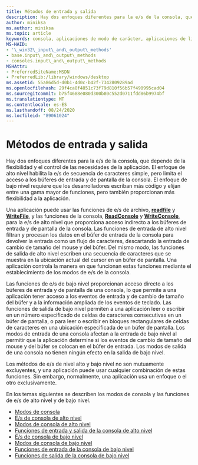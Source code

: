 ```yaml
---
title: Métodos de entrada y salida
description: Hay dos enfoques diferentes para la e/s de la consola, que depende de la flexibilidad y el control de las necesidades de la aplicación.
author: miniksa
ms.author: miniksa
ms.topic: article
keywords: consola, aplicaciones de modo de carácter, aplicaciones de línea de comandos, aplicaciones de terminal, API de consola
MS-HAID:
- '\_win32\_input\_and\_output\_methods'
- base.input\_and\_output\_methods
- consoles.input\_and\_output\_methods
MSHAttr:
- PreferredSiteName:MSDN
- PreferredLib:/library/windows/desktop
ms.assetid: 55a86d5d-d0b1-4d0c-b42f-7342809289ad
ms.openlocfilehash: 29f4ca8f4851c73f79d810f56b57f490995cad04
ms.sourcegitcommit: b75f4688e080d300b80c552d0711fdd86b9974bf
ms.translationtype: MT
ms.contentlocale: es-ES
ms.lasthandoff: 08/24/2020
ms.locfileid: "89061024"
---
```

# <a name="input-and-output-methods"></a>Métodos de entrada y salida


Hay dos enfoques diferentes para la e/s de la consola, que depende de la flexibilidad y el control de las necesidades de la aplicación. El enfoque de alto nivel habilita la e/s de secuencia de caracteres simple, pero limita el acceso a los búferes de entrada y de pantalla de la consola. El enfoque de bajo nivel requiere que los desarrolladores escriban más código y elijan entre una gama mayor de funciones, pero también proporcionan más flexibilidad a la aplicación.

Una aplicación puede usar las funciones de e/s de archivo, [**readfile**](https://msdn.microsoft.com/library/windows/desktop/aa365467) y [**WriteFile**](https://msdn.microsoft.com/library/windows/desktop/aa365747), y las funciones de la consola, [**ReadConsole**](readconsole.md) y [**WriteConsole**](writeconsole.md), para la e/s de alto nivel que proporciona acceso indirecto a los búferes de entrada y de pantalla de la consola. Las funciones de entrada de alto nivel filtran y procesan los datos en el búfer de entrada de la consola para devolver la entrada como un flujo de caracteres, descartando la entrada de cambio de tamaño del mouse y del búfer. Del mismo modo, las funciones de salida de alto nivel escriben una secuencia de caracteres que se muestra en la ubicación actual del cursor en un búfer de pantalla. Una aplicación controla la manera en que funcionan estas funciones mediante el establecimiento de los modos de e/s de la consola.

Las funciones de e/s de bajo nivel proporcionan acceso directo a los búferes de entrada y de pantalla de una consola, lo que permite a una aplicación tener acceso a los eventos de entrada y de cambio de tamaño del búfer y a la información ampliada de los eventos de teclado. Las funciones de salida de bajo nivel permiten a una aplicación leer o escribir en un número especificado de celdas de caracteres consecutivas en un búfer de pantalla, o para leer o escribir en bloques rectangulares de celdas de caracteres en una ubicación especificada de un búfer de pantalla. Los modos de entrada de una consola afectan a la entrada de bajo nivel al permitir que la aplicación determine si los eventos de cambio de tamaño del mouse y del búfer se colocan en el búfer de entrada. Los modos de salida de una consola no tienen ningún efecto en la salida de bajo nivel.

Los métodos de e/s de nivel alto y bajo nivel no son mutuamente excluyentes, y una aplicación puede usar cualquier combinación de estas funciones. Sin embargo, normalmente, una aplicación usa un enfoque o el otro exclusivamente.

En los temas siguientes se describen los modos de consola y las funciones de e/s de alto nivel y de bajo nivel.

- [Modos de consola](console-modes.md)
- [E/s de consola de alto nivel](high-level-console-i-o.md)
- [Modos de consola de alto nivel](high-level-console-modes.md)
- [Funciones de entrada y salida de la consola de alto nivel](high-level-console-input-and-output-functions.md)
- [E/s de consola de bajo nivel](low-level-console-i-o.md)
- [Modos de consola de bajo nivel](low-level-console-modes.md)
- [Funciones de entrada de la consola de bajo nivel](low-level-console-input-functions.md)
- [Funciones de salida de la consola de bajo nivel](low-level-console-output-functions.md)

 

 





